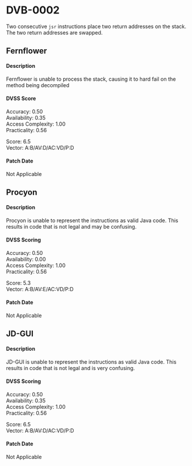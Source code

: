 # DVB-0002
Two consecutive `jsr` instructions place two return addresses on the stack. The two return addresses are swapped.

## Fernflower

#### Description
Fernflower is unable to process the stack, causing it to hard fail on the method being decompiled

#### DVSS Score
Accuracy: 0.50  
Availability: 0.35  
Access Complexity: 1.00  
Practicality: 0.56  

Score: 6.5  
Vector: A:B/AV:D/AC:VD/P:D

#### Patch Date
Not Applicable

## Procyon

#### Description
Procyon is unable to represent the instructions as valid Java code. This results in code that is not legal and may be confusing.

#### DVSS Scoring
Accuracy: 0.50  
Availability: 0.00  
Access Complexity: 1.00  
Practicality: 0.56  

Score: 5.3  
Vector: A:B/AV:E/AC:VD/P:D

#### Patch Date
Not Applicable

## JD-GUI

#### Description
JD-GUI is unable to represent the instructions as valid Java code. This results in code that is not legal and is very confusing.

#### DVSS Scoring
Accuracy: 0.50  
Availability: 0.35  
Access Complexity: 1.00  
Practicality: 0.56  

Score: 6.5  
Vector: A:B/AV:D/AC:VD/P:D

#### Patch Date
Not Applicable